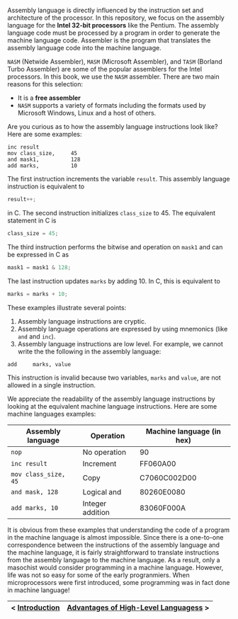 Assembly language is directly influenced by the instruction set and architecture of the processor. In this repository, we focus on the assembly language for the **Intel 32-bit processors** like the Pentium. The assembly language code must be processed by a program in order to generate the machine language code. Assembler is the program that translates the assembly language code into the machine language.

`NASM` (Netwide Assembler), `MASM` (Microsoft Assembler), and `TASM` (Borland Turbo Assembler) are some of the popular assemblers for the Intel processors. In this book, we use the `NASM` assembler. There are two main reasons for this selection: 
- It is a **free assembler**
- `NASM` supports a variety of formats including the formats used by Microsoft Windows, Linux and a host of others.

Are you curious as to how the assembly language instructions look like? Here are some examples:

```Assembly
inc result
mov class_size,     45
and mask1,          128
add marks,          10
```

The first instruction increments the variable `result`. This assembly language instruction is equivalent to

```C
result++;
```
in C. The second instruction initializes `class_size` to 45. The equivalent statement in C is

```C
class_size = 45;
```
The third instruction performs the bitwise and operation on `mask1` and can be expressed in C as

```C
mask1 = mask1 & 128;
```

The last instruction updates `marks` by adding 10. In C, this is equivalent to
```C
marks = marks + 10;
```
These examples illustrate several points:

1. Assembly language instructions are cryptic.
2. Assembly language operations are expressed by using mnemonics (like `and` and `inc`).
3. Assembly language instructions are low level. For example, we cannot write the the following in the assembly language:

```Assembly
add     marks, value
```
This instruction is invalid because two variables, `marks` and `value`, are not allowed in a single instruction.

We appreciate the readability of the assembly language instructions by looking at the equivalent machine language instructions. Here are some machine languages examples:

| Assembly language | Operation | Machine language (in hex) |
|-------------------|-----------|---------------------------|
| `nop`             | No operation   | 90                   |
| `inc result`      | Increment      | FF060A00             |
| `mov class_size, 45`| Copy         | C7060C002D00         |
| `and mask, 128` | Logical and      | 80260E0080           |
| `add marks, 10` | Integer addition | 83060F000A           |

It is obvious from these examples that understanding the code of a program in the machine language is almost impossible. Since there is a one-to-one correspondence between the instructions of the assembly language and the machine language, it is fairly straightforward to translate instructions from the assembly language to the machine language. As a result, only a masochist would consider programming in a machine language. However, life was not so easy for some of the early progranmiers. When microprocessors were first introduced, some programming was in fact done in machine language!

| < [Introduction](https://github.com/romuro-pauliv/Introduction-to-Assembly/blob/main/Part%20I%20-%20Overview/a2%20-%20Introduction.md) | [Advantages of High-Level Languagess]() > |
| -|-|
